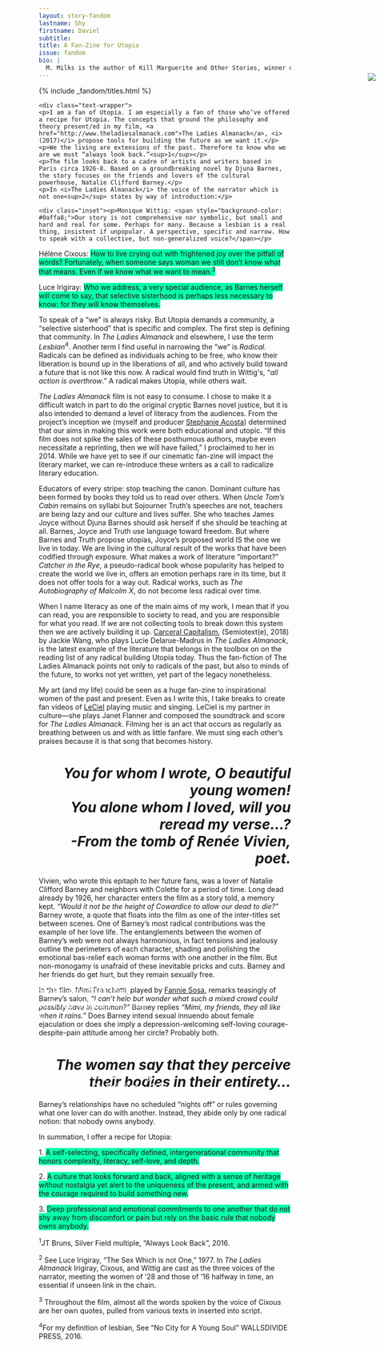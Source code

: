 ```yaml
---
layout: story-fandom
lastname: Shy
firstname: Daviel
subtitle: 
title: A Fan-Zine for Utopia
issue: fandom
bio: |
  M. Milks is the author of Kill Marguerite and Other Stories, winner of the 2015 Devil’s Kitchen Reading Award in Fiction and a Lambda Literary Award finalist; as well as three chapbooks, most recently The Feels, an exploration of fan fiction and affect. They are editor of The &NOW Awards 3: The Best Innovative Writing, 2011-2013 and co-editor of Asexualities: Feminist and Queer Perspectives.
---
```


<style>

.inset {
    width: 80%;
    margin: 0 auto;
}

.fandom-page-wrapper .section-img {
    width: 90%;
    height: 100%;
}

.section img {
    position: absolute;
    top: 5%;
    right: 6%;
}

.section-intro .title-info {
    left: 13%;
    position: absolute;
    top: 5%;
    width: 65%;

}


.fandom-page-wrapper .title-info, .fandom-page-wrapper .story-title {
    text-align: left;
}

.fandom-page-wrapper .section-intro img {
    filter: none;
    opacity: 1;
    width: 35%;
    display: none;
}

.section-intro .intro-quotes {
    position: absolute;
    width: 70%;
    left: 17%;
    color: white;
    z-index: 9;
    top: 34%;
    font-size: 1.5em;
}


.section-intro-text {

    background: white;

}



.section-essay p {
    font-size: 2rem;
}

.section-main {
    background-image: radial-gradient(100% 100%, #8553FB 10%, #fff 50%);
}

.section-main .inner-section-wrapper {
    width: 75%;
}


.fandom-page-wrapper .story-heading {
    font-size: 2rem;
}

@media only screen and (min-width: 768px) {

.fandom-page-wrapper .section-img {

    width: 75%;
    height: 75vh;

}

.section-intro .title-info {
    width: 40%;
     left: 16%;
    top: 15%

}

.section-intro .intro-quotes {
    
    width: 35%;
    left: 17%;
    top: 50%;
}

.fandom-page-wrapper .section-intro img {

    display: block;

}

.fandom-page-wrapper .story-heading {
    font-size: 3rem;
}

}  

</style>


<div class="section-intro section">
    <div class="intro-quotes"><p>The women say that they perceive their bodies in their entirety…</p><p style="text-align: right;">…The women affirm in triumph that all action is overthrow.</p><p style="text-align: right;">—Monique Wittig, Les Guérillères, 1969</p>
            </div>
<div class="section-img item">
            <img src="{{ site.baseurl }}/assets/images/issues/02_fandom/a-fan-of-utopia.jpg"></div>         
        {% include _fandom/titles.html %}


</div><!-- /section-intro -->



<div class="section-story section">
        <div class="inner-section-wrapper">

    <div class="text-wrapper">
    <p>I am a fan of Utopia. I am especially a fan of those who’ve offered a recipe for Utopia. The concepts that ground the philosophy and theory present/ed in my film, <a href="http://www.theladiesalmanack.com">The Ladies Almanack</a>, <i>(2017)</i> propose tools for building the future as we want it.</p>
    <p>We the living are extensions of the past. Therefore to know who we are we must “always look back.”<sup>1</sup></p>
    <p>The film looks back to a cadre of artists and writers based in Paris circa 1926-8. Based on a groundbreaking novel by Djuna Barnes, the story focuses on the friends and lovers of the cultural powerhouse, Natalie Clifford Barney.</p>
    <p>In <i>The Ladies Almanack</i> the voice of the narrator which is not one<sup>2</sup> states by way of introduction:</p>
    
    <div class="inset"><p>Monique Wittig: <span style="background-color: #0affa8;">Our story is not comprehensive nor symbolic, but small and hard and real for some. Perhaps for many. Because a lesbian is a real thing, insistent if unpopular. A perspective, specific and narrow. How to speak with a collective, but non-generalized voice?</span></p>
<p>Hélène Cixous: <span style="background-color: #0affa8;">How to live crying out with frightened joy over the pitfall of words? Fortunately, when someone says woman we still don’t know what that means. Even if we know what we want to mean.<sup>3</sup></span></p>
<p>Luce Irigiray: <span style="background-color: #0affa8;">Who we address, a very special audience, as Barnes herself will come to say, that selective sisterhood is perhaps less necessary to know: for they will know themselves.</span></p></div>



<p>To speak of a “we” is always risky. But Utopia demands a community, a “selective sisterhood” that is specific and complex. The first step is defining that community. In <i>The Ladies Almanack</i> and elsewhere, I use the term <i>Lesbian</i><sup>4</sup>. Another term I find useful in narrowing the “we” is <i>Radical</i>.  Radicals can be defined as individuals aching to be free, who know their liberation is bound up in the liberations of all, and who actively build toward a future that is not like this now. A radical would find truth in Wittig's, “<i>all action is overthrow</i>.”  A radical makes Utopia, while others wait.</p>

<p><i>The Ladies Almanack</i> film is not easy to consume.  I chose to make it a difficult watch in part to do the original cryptic Barnes novel justice, but it is also intended to demand a level of literacy from the audiences. From the project’s inception we (myself and producer <a href="http://www.stephanieacosta.org">Stephanie Acosta</a>) determined that our aims in making this work were both educational and utopic. “If this film does not spike the sales of these posthumous authors, maybe even necessitate a reprinting, then we will have failed,” I proclaimed to her in 2014. While we have yet to see if our cinematic fan-zine will impact the literary market, we can re-introduce these writers as a call to radicalize literary education. 
</p>

<p>Educators of every stripe: stop teaching the canon. Dominant culture has been formed by books they told us to read over others. When <i>Uncle Tom’s Cabin</i> remains on  syllabi but Sojourner Truth’s speeches are not, teachers are being lazy and our culture and lives suffer. She who teaches James Joyce without Djuna Barnes should ask herself if she should be teaching at all. Barnes, Joyce and Truth use language toward freedom. But where Barnes and Truth propose utopias, Joyce’s proposed world IS the one we live in today. We are living in the cultural result of the works that have been codified through exposure. What makes a work of literature “important?” <i>Catcher in the Rye</i>, a pseudo-radical book whose popularity has helped to create the world we live in, offers an emotion perhaps rare in its time, but it does not offer tools for a way out. Radical works, such as <i>The Autobiography of Malcolm X</i>, do not become less radical over time. 
</p>

<p>When I name literacy as one of the main aims of my work, I mean that if you can read, you are responsible to society to read, and you are responsible for what you read. If we are not collecting tools to break down this system then we are actively building it up. <a href="https://mitpress.mit.edu/books/carceral-capitalism">Carceral Capitalism</a>, (Semiotext(e), 2018) by Jackie Wang, who plays Lucie Delarue-Madrus in <i>The Ladies Almanack</i>, is the latest example of the literature that belongs in the toolbox on on the reading list of any radical building Utopia today. Thus the fan-fiction of The Ladies Almanack points not only to radicals of the past, but also to minds of the future, to works not yet written, yet part of the legacy nonetheless.
</p>

<p>My art (and my life) could be seen as a huge fan-zine to inspirational women of the past and present. Even as I write this, I take breaks to create fan videos of <a href="https://www.lecielsounds.com/about">LeCiel</a> playing music and singing. LeCiel is my partner in culture&mdash;she plays Janet Flanner and composed the soundtrack and score for <i>The Ladies Almanack</i>. Filming her is an act that occurs as regularly as breathing between us and with as little fanfare. We must sing each other’s praises because it is that song that becomes history.
</p>

<h1 style="font-style: italic; text-align: right;" class="story-heading">You for whom I wrote, O beautiful young women!
<br>You alone whom I loved, will you reread my verse…? <br>-From the tomb of Renée Vivien, poet.
</h1>


<p>Vivien, who wrote this epitaph to her future fans, was a lover of Natalie Clifford Barney and neighbors with Colette for a period of time. Long dead already by 1926, her character enters the film as a story told, a memory kept. <i>“Would it not be the height of Cowardice to allow our dead to die?”</i> Barney wrote, a quote that floats into the film as one of the inter-titles set between scenes. One of Barney’s most radical contributions was the example of her love life. The entanglements between the women of Barney’s web were not always harmonious, in fact tensions and jealousy outline the perimeters of each character, shading and polishing the emotional bas-relief each woman forms with one another in the film. But non-monogamy is unafraid of these inevitable pricks and cuts. Barney and her friends do get hurt, but they remain sexually free.  
</p>

<p>In the film, Mimi Franchetti, played by <a href="http://www.fanniesosa.com">Fannie Sosa</a>, remarks teasingly of Barney’s salon, <i>“I can’t help but wonder what such a mixed crowd could possibly have in common?”</i> Barney replies <i>“Mimi, my friends, they all like when it rains.”</i> Does Barney intend sexual innuendo about female ejaculation or does she imply a depression-welcoming self-loving courage-despite-pain attitude among her circle? Probably both.
</p>

<h1 style="font-style: italic; text-align: right;" class="story-heading">The women say that they perceive their bodies in their entirety…</h1>

<p>Barney’s relationships have no scheduled “nights off” or rules governing what one lover can do with another. Instead, they abide only by one radical notion: that nobody owns anybody.</p>

<p>In summation, I offer a recipe for Utopia:</p>

<p>1. <span style="background-color: #0affa8;">A self-selecting, specifically defined, intergenerational community that honors complexity, literacy, self-love, and depth.</span></p>

<p>2. <span style="background-color: #0affa8;">A culture that looks forward and back, aligned with a sense of heritage without nostalgia yet alert to the uniqueness of the present, and armed with the courage required to build something new.</span> </p>

<p>3. <span style="background-color: #0affa8;">Deep professional and emotional commitments to one another that do not shy away from discomfort or pain but rely on the basic rule that nobody owns anybody.</span></p>


</div><!-- /section one -->
    

</div><!-- /section-story -->



</div><!-- / text-wrapper -->





<div class="section-footnotes section">
    <div class="inner-section-wrapper">
    <p><sup>1</sup>JT Bruns, Silver Field multiple, “Always Look Back”, 2016.</p>
    <p><sup>2</sup> See Luce Irigiray, “The Sex Which is not One,” 1977. In <i>The Ladies Almanack</i> Irigiray, Cixous, and Wittig are cast as the three voices of the narrator, meeting the women of ’28 and those of ’16 halfway in time, an essential if unseen link in the chain. </p>
    <p><sup>3</sup> Throughout the film, almost all the words spoken by the voice of Cixous are her own quotes, pulled from various texts in inserted into script.</p>
    <p><sup>4</sup>For my definition of lesbian, See “No City for A Young Soul” WALLSDIVIDE PRESS, 2016.</p>
    
       
</div>
</div><!-- /section-footnotes -->


